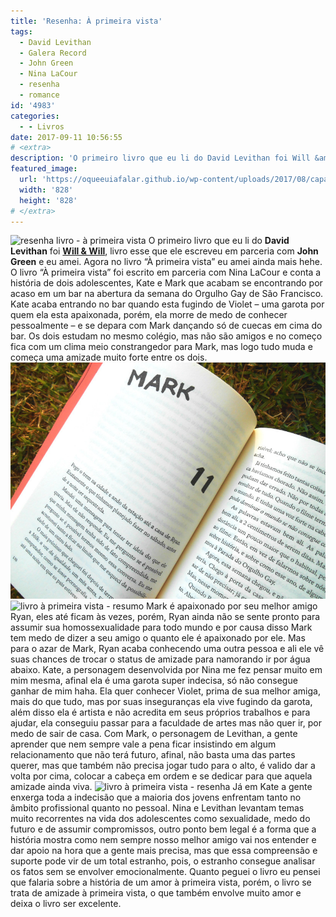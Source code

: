 ```yaml
---
title: 'Resenha: À primeira vista'
tags:
  - David Levithan
  - Galera Record
  - John Green
  - Nina LaCour
  - resenha
  - romance
id: '4983'
categories:
  - - Livros
date: 2017-09-11 10:56:55
# <extra>
description: 'O primeiro livro que eu li do David Levithan foi Will &amp; Will, livro esse que ele escreveu em parceria com John Green e eu amei. Agora no livro “À primeira vista” eu amei ainda mais hehe. O livro “À primeira vista” foi escrito em parceria com Nina LaCour e conta a história de dois adolescentes, Kate e Mark que acabam se encontrando por acaso em um bar na abertura da semana do Orgulho Gay de São Francisco. Kate acaba entrando no bar quando esta fugindo de Violet – uma garota por quem ela esta apaixonada, porém, ela morre de medo de conhecer pessoalmente – e se depara com Mark dançando só de cuecas em cima do bar. Os dois estudam no mesmo colégio, mas não são amigos e no começo fica com um clima meio constrangedor para Mark, mas &hellip;'
featured_image: 
  url: 'https://oqueeuiafalar.github.io/wp-content/uploads/2017/08/capa-do-livro-à-primeira-vista.jpg'
  width: '828'
  height: '828'
# </extra>
---
```


![resenha livro - à primeira vista](/wp-content/uploads/2017/08/capa-do-livro-à-primeira-vista.jpg) O primeiro livro que eu li do **David Levithan** foi [**Will & Will**](http://natalia.blog.br/resenha-will-will-um-nome-um-destino/), livro esse que ele escreveu em parceria com **John Green** e eu amei. Agora no livro “À primeira vista” eu amei ainda mais hehe. O livro “À primeira vista” foi escrito em parceria com Nina LaCour e conta a história de dois adolescentes, Kate e Mark que acabam se encontrando por acaso em um bar na abertura da semana do Orgulho Gay de São Francisco. Kate acaba entrando no bar quando esta fugindo de Violet – uma garota por quem ela esta apaixonada, porém, ela morre de medo de conhecer pessoalmente – e se depara com Mark dançando só de cuecas em cima do bar. Os dois estudam no mesmo colégio, mas não são amigos e no começo fica com um clima meio constrangedor para Mark, mas logo tudo muda e começa uma amizade muito forte entre os dois. ![resumo livro - à primeira vista](/wp-content/uploads/2017/08/páginas-do-livro-à-primeira-vista.jpg) ![livro à primeira vista - resumo](/wp-content/uploads/2017/08/lombada-livro-à-primeira-vista.jpg) Mark é apaixonado por seu melhor amigo Ryan, eles até ficam às vezes, porém, Ryan ainda não se sente pronto para assumir sua homossexualidade para todo mundo e por causa disso Mark tem medo de dizer a seu amigo o quanto ele é apaixonado por ele. Mas para o azar de Mark, Ryan acaba conhecendo uma outra pessoa e ali ele vê suas chances de trocar o status de amizade para namorando ir por água abaixo. Kate, a personagem desenvolvida por Nina me fez pensar muito em mim mesma, afinal ela é uma garota super indecisa, só não consegue ganhar de mim haha. Ela quer conhecer Violet, prima de sua melhor amiga, mais do que tudo, mas por suas inseguranças ela vive fugindo da garota, além disso ela é artista e não acredita em seus próprios trabalhos e para ajudar, ela conseguiu passar para a faculdade de artes mas não quer ir, por medo de sair de casa. Com Mark, o personagem de Levithan, a gente aprender que nem sempre vale a pena ficar insistindo em algum relacionamento que não terá futuro, afinal, não basta uma das partes querer, mas que também não precisa jogar tudo para o alto, é valido dar a volta por cima, colocar a cabeça em ordem e se dedicar para que aquela amizade ainda viva. ![livro à primeira vista - resenha](/wp-content/uploads/2017/08/contra-capa-à-primeira-vista.jpg) Já em Kate a gente enxerga toda a indecisão que a maioria dos jovens enfrentam tanto no âmbito profissional quanto no pessoal. Nina e Levithan levantam temas muito recorrentes na vida dos adolescentes como sexualidade, medo do futuro e de assumir compromissos, outro ponto bem legal é a forma que a história mostra como nem sempre nosso melhor amigo vai nos entender e dar apoio na hora que a gente mais precisa, mas que essa compreensão e suporte pode vir de um total estranho, pois, o estranho consegue analisar os fatos sem se envolver emocionalmente. Quanto peguei o livro eu pensei que falaria sobre a história de um amor à primeira vista, porém, o livro se trata de amizade à primeira vista, o que também envolve muito amor e deixa o livro ser excelente.
